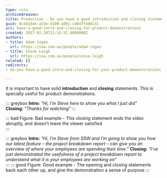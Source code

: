 ```yaml
---
type: rule
archivedreason: 
title: Production - Do you have a good introduction and closing statements?
guid: 8c441644-a33e-4100-a001-cd047fe08131
uri: have-a-good-intro-and-closing-for-product-demonstrations
created: 2017-02-20T21:53:57.0000000Z
authors:
- title: Adam Cogan
  url: https://ssw.com.au/people/adam-cogan
- title: Steve Leigh
  url: https://ssw.com.au/people/steve-leigh
related: []
redirects:
- do-you-have-a-good-intro-and-closing-for-your-product-demonstrations

---
```


It is important to have solid **introduction** and **closing** statements. This is specially useful for product demonstrations.

<!--endintro-->

::: greybox
**Intro:** _"Hi, I’m Steve here to show you what I just did"_  
**Closing:** _"Thanks for watching"_ 
:::

::: bad
Figure: Bad example - This closing statement ends the video abruptly, and doesn’t leave the viewer satisfied  
:::

::: greybox
**Intro:** _"Hi, I’m Steve from SSW and I’m going to show you how our latest feature – the project breakdown report – can give you an overview of where your employees are spending their time."_
**Closing:** _"I’ve just demonstrated the usefulness of a project breakdown report to understand what it is your employees are working on"_   
:::
::: good
Figure: Good example - The opening and closing statements back each other up, and give the demonstration a sense of purpose
:::
